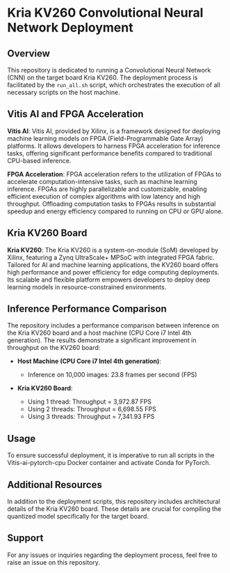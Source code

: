 # Kria KV260 Convolutional Neural Network Deployment

## Overview
This repository is dedicated to running a Convolutional Neural Network (CNN) on the target board Kria KV260. The deployment process is facilitated by the `run_all.sh` script, which orchestrates the execution of all necessary scripts on the host machine.

## Vitis AI and FPGA Acceleration
**Vitis AI**: Vitis AI, provided by Xilinx, is a framework designed for deploying machine learning models on FPGA (Field-Programmable Gate Array) platforms. It allows developers to harness FPGA acceleration for inference tasks, offering significant performance benefits compared to traditional CPU-based inference.

**FPGA Acceleration**: FPGA acceleration refers to the utilization of FPGAs to accelerate computation-intensive tasks, such as machine learning inference. FPGAs are highly parallelizable and customizable, enabling efficient execution of complex algorithms with low latency and high throughput. Offloading computation tasks to FPGAs results in substantial speedup and energy efficiency compared to running on CPU or GPU alone.

## Kria KV260 Board
**Kria KV260**: The Kria KV260 is a system-on-module (SoM) developed by Xilinx, featuring a Zynq UltraScale+ MPSoC with integrated FPGA fabric. Tailored for AI and machine learning applications, the KV260 board offers high performance and power efficiency for edge computing deployments. Its scalable and flexible platform empowers developers to deploy deep learning models in resource-constrained environments.

## Inference Performance Comparison
The repository includes a performance comparison between inference on the Kria KV260 board and a host machine (CPU Core i7 Intel 4th generation). The results demonstrate a significant improvement in throughput on the KV260 board:

- **Host Machine (CPU Core i7 Intel 4th generation)**:
  - Inference on 10,000 images: 23.8 frames per second (FPS)

- **Kria KV260 Board**:
  - Using 1 thread: Throughput = 3,972.87 FPS
  - Using 2 threads: Throughput = 6,698.55 FPS
  - Using 3 threads: Throughput = 7,341.93 FPS

## Usage
To ensure successful deployment, it is imperative to run all scripts in the Vitis-ai-pytorch-cpu Docker container and activate Conda for PyTorch.

## Additional Resources
In addition to the deployment scripts, this repository includes architectural details of the Kria KV260 board. These details are crucial for compiling the quantized model specifically for the target board.

## Support
For any issues or inquiries regarding the deployment process, feel free to raise an issue on this repository.
